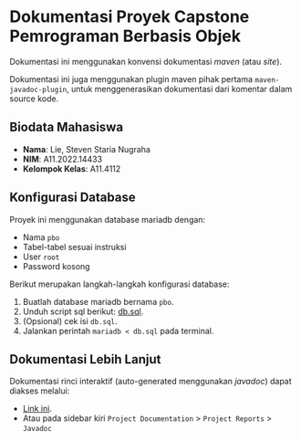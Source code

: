 # Dokumentasi Proyek Capstone Pemrograman Berbasis Objek
Dokumentasi ini menggunakan konvensi dokumentasi *maven* (atau *site*).

Dokumentasi ini juga menggunakan plugin maven pihak pertama `maven-javadoc-plugin`, untuk menggenerasikan dokumentasi dari komentar dalam source kode.

## Biodata Mahasiswa
- **Nama**: Lie, Steven Staria Nugraha
- **NIM**: A11.2022.14433
- **Kelompok Kelas**: A11.4112

## Konfigurasi Database
Proyek ini menggunakan database mariadb dengan:
- Nama `pbo`
- Tabel-tabel sesuai instruksi
- User `root`
- Password kosong

Berikut merupakan langkah-langkah konfigurasi database:
1. Buatlah database mariadb bernama `pbo`.
2. Unduh script sql berikut: [db.sql](db.sql).
3. (Opsional) cek isi `db.sql`.
4. Jalankan perintah `mariadb < db.sql` pada terminal.

## Dokumentasi Lebih Lanjut
Dokumentasi rinci interaktif (auto-generated menggunakan *javadoc*) dapat diakses melalui:
- [Link ini](apidocs/index.html).
- Atau pada sidebar kiri `Project Documentation` > `Project Reports` > `Javadoc`
